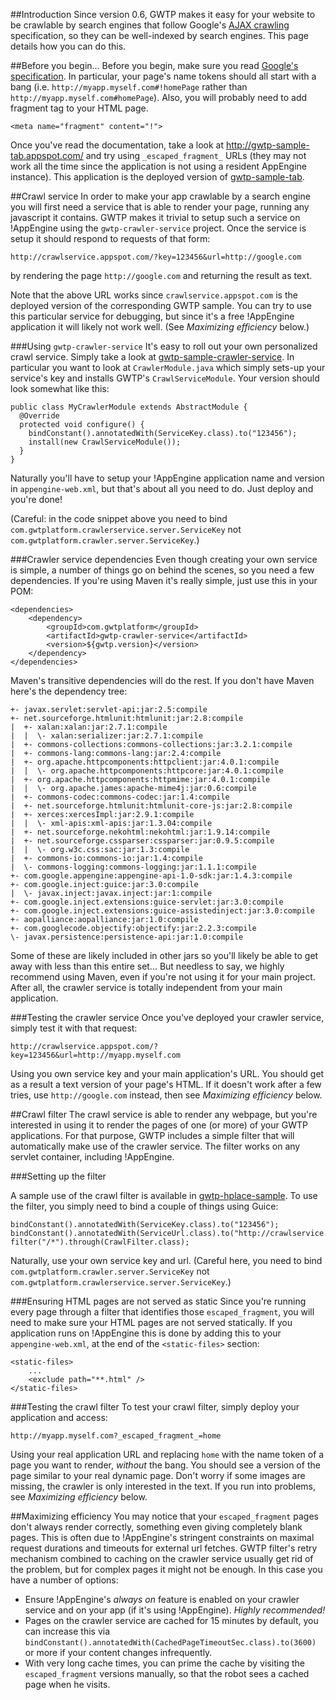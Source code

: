 ##Introduction
Since version 0.6, GWTP makes it easy for your website to be crawlable by search engines that follow Google's [AJAX crawling](http://code.google.com/web/ajaxcrawling/) specification, so they can be well-indexed by search engines. This page details how you can do this.

##Before you begin...
Before you begin, make sure you read [Google's specification](http://code.google.com/web/ajaxcrawling/). In particular, your page's name tokens should all start with a bang (i.e. `http://myapp.myself.com#!homePage` rather than `http://myapp.myself.com#homePage`). Also, you will probably need to add fragment tag to your HTML page.

```
<meta name="fragment" content="!">
```

Once you've read the documentation, take a look at http://gwtp-sample-tab.appspot.com/ and try using `_escaped_fragment_` URLs (they may not work all the time since the application is not using a resident AppEngine instance). This application is the deployed version of [gwtp-sample-tab](https://github.com/ArcBees/GWTP-Samples/tree/master/gwtp-samples/gwtp-sample-tab).

##Crawl service
In order to make your app crawlable by a search engine you will first need a service that is able to render your page, running any javascript it contains. GWTP makes it trivial to setup such a service on !AppEngine using the `gwtp-crawler-service` project. Once the service is setup it should respond to requests of that form:

```
http://crawlservice.appspot.com/?key=123456&url=http://google.com
```

by rendering the page `http://google.com` and returning the result as text.

Note that the above URL works since `crawlservice.appspot.com` is the deployed version of the corresponding GWTP sample. You can try to use this particular service for debugging, but since it's a free !AppEngine application it will likely not work well. (See _Maximizing efficiency_ below.)

###Using `gwtp-crawler-service`
It's easy to roll out your own personalized crawl service. Simply take a look at [gwtp-sample-crawler-service](https://github.com/ArcBees/GWTP-Samples/tree/master/gwtp-samples/gwtp-sample-crawler-service). In particular you want to look at `CrawlerModule.java` which simply sets-up your service's key and installs GWTP's `CrawlServiceModule`. Your version should look somewhat like this:

```
public class MyCrawlerModule extends AbstractModule {
  @Override
  protected void configure() {
    bindConstant().annotatedWith(ServiceKey.class).to("123456");
    install(new CrawlServiceModule());
  }
}
```

Naturally you'll have to setup your !AppEngine application name and version in `appengine-web.xml`, but that's about all you need to do. Just deploy and you're done!

(Careful: in the code snippet above you need to bind `com.gwtplatform.crawlerservice.server.ServiceKey` not `com.gwtplatform.crawler.server.ServiceKey`.)

###Crawler service dependencies
Even though creating your own service is simple, a number of things go on behind the scenes, so you need a few dependencies. If you're using Maven it's really simple, just use this in your POM:

```
<dependencies>
    <dependency>
        <groupId>com.gwtplatform</groupId>
        <artifactId>gwtp-crawler-service</artifactId>
        <version>${gwtp.version}</version>
    </dependency>
</dependencies>
```

Maven's transitive dependencies will do the rest. If you don't have Maven here's the dependency tree:

```
+- javax.servlet:servlet-api:jar:2.5:compile
+- net.sourceforge.htmlunit:htmlunit:jar:2.8:compile
|  +- xalan:xalan:jar:2.7.1:compile
|  |  \- xalan:serializer:jar:2.7.1:compile
|  +- commons-collections:commons-collections:jar:3.2.1:compile
|  +- commons-lang:commons-lang:jar:2.4:compile
|  +- org.apache.httpcomponents:httpclient:jar:4.0.1:compile
|  |  \- org.apache.httpcomponents:httpcore:jar:4.0.1:compile
|  +- org.apache.httpcomponents:httpmime:jar:4.0.1:compile
|  |  \- org.apache.james:apache-mime4j:jar:0.6:compile
|  +- commons-codec:commons-codec:jar:1.4:compile
|  +- net.sourceforge.htmlunit:htmlunit-core-js:jar:2.8:compile
|  +- xerces:xercesImpl:jar:2.9.1:compile
|  |  \- xml-apis:xml-apis:jar:1.3.04:compile
|  +- net.sourceforge.nekohtml:nekohtml:jar:1.9.14:compile
|  +- net.sourceforge.cssparser:cssparser:jar:0.9.5:compile
|  |  \- org.w3c.css:sac:jar:1.3:compile
|  +- commons-io:commons-io:jar:1.4:compile
|  \- commons-logging:commons-logging:jar:1.1.1:compile
+- com.google.appengine:appengine-api-1.0-sdk:jar:1.4.3:compile
+- com.google.inject:guice:jar:3.0:compile
|  \- javax.inject:javax.inject:jar:1:compile
+- com.google.inject.extensions:guice-servlet:jar:3.0:compile
+- com.google.inject.extensions:guice-assistedinject:jar:3.0:compile
+- aopalliance:aopalliance:jar:1.0:compile
+- com.googlecode.objectify:objectify:jar:2.2.3:compile
\- javax.persistence:persistence-api:jar:1.0:compile
```

Some of these are likely included in other jars so you'll likely be able to get away with less than this entire set... But needless to say, we highly recommend using Maven, even if you're not using it for your main project. After all, the crawler service is totally independent from your main application.

###Testing the crawler service
Once you've deployed your crawler service, simply test it with that request:

```
http://crawlservice.appspot.com/?key=123456&url=http://myapp.myself.com
```

Using you own service key and your main application's URL. You should get as a result a text version of your page's HTML. If it doesn't work after a few tries, use `http://google.com` instead, then see _Maximizing efficiency_ below.

##Crawl filter
The crawl service is able to render any webpage, but you're interested in using it to render the pages of one (or more) of your GWTP applications. For that purpose, GWTP includes a simple filter that will automatically make use of the crawler service. The filter works on any servlet container, including !AppEngine.

###Setting up the filter

A sample use of the crawl filter is available in [gwtp-hplace-sample](https://github.com/ArcBees/GWTP-Samples/tree/master/gwtp-samples/gwtp-sample-hplace). To use the filter, you simply need to bind a couple of things using Guice:

```
bindConstant().annotatedWith(ServiceKey.class).to("123456");
bindConstant().annotatedWith(ServiceUrl.class).to("http://crawlservice.appspot.com/");
filter("/*").through(CrawlFilter.class);
```

Naturally, use your own service key and url. (Careful here, you need to bind `com.gwtplatform.crawler.server.ServiceKey` not `com.gwtplatform.crawlerservice.server.ServiceKey`.)

###Ensuring HTML pages are not served as static
Since you're running every page through a filter that identifies those `escaped_fragment`, you will need to make sure your HTML pages are not served statically. If you application runs on !AppEngine this is done by adding this to your `appengine-web.xml`, at the end of the `<static-files>` section:

```
<static-files>
    ...
    <exclude path="**.html" />
</static-files>
```

###Testing the crawl filter
To test your crawl filter, simply deploy your application and access:

```
http://myapp.myself.com?_escaped_fragment_=home
```

Using your real application URL and replacing `home` with the name token of a page you want to render, *without* the bang. You should see a version of the page similar to your real dynamic page. Don't worry if some images are missing, the crawler is only interested in the text. If you run into problems, see _Maximizing efficiency_ below.

##Maximizing efficiency
You may notice that your `escaped_fragment` pages don't always render correctly, something even giving completely blank pages. This is often due to !AppEngine's stringent constraints on maximal request durations and timeouts for external url fetches. GWTP filter's retry mechanism combined to caching on the crawler service usually get rid of the problem, but for complex pages it might not be enough. In this case you have a number of options:
  * Ensure !AppEngine's _always on_ feature is enabled on your crawler service and on your app (if it's using !AppEngine). *Highly recommended!*
  * Pages on the crawler service are cached for 15 minutes by default, you can increase this via `bindConstant().annotatedWith(CachedPageTimeoutSec.class).to(3600)` or more if your content changes infrequently.
  * With very long cache times, you can prime the cache by visiting the `escaped_fragment` versions manually, so that the robot sees a cached page when he visits.
